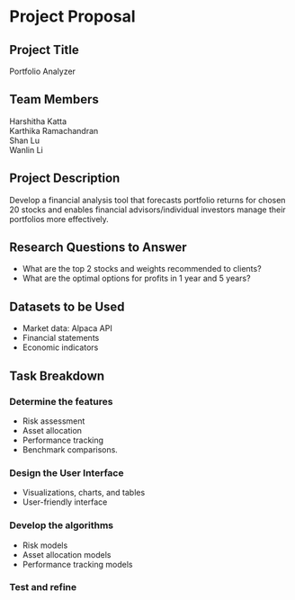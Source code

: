 # Project Proposal

## Project Title
Portfolio Analyzer

## Team Members
Harshitha Katta  <br>
Karthika Ramachandran  <br>
Shan Lu  <br>
Wanlin Li  <br>

## Project Description 
Develop a financial analysis tool that forecasts portfolio returns for chosen 20 stocks and enables financial advisors/individual investors manage their portfolios more effectively.

## Research Questions to Answer
- What are the top 2 stocks and weights recommended to clients?
- What are the optimal options for profits in 1 year and 5 years?

## Datasets to be Used
- Market data: Alpaca API
- Financial statements
- Economic indicators

## Task Breakdown
### Determine the features
- Risk assessment
- Asset allocation
- Performance tracking
- Benchmark comparisons.

### Design the User Interface
- Visualizations, charts, and tables
- User-friendly interface 

### Develop the algorithms
- Risk models
- Asset allocation models
- Performance tracking models

### Test and refine
